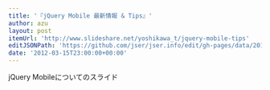 ```yaml
---
title: '『jQuery Mobile 最新情報 & Tips』'
author: azu
layout: post
itemUrl: 'http://www.slideshare.net/yoshikawa_t/jquery-mobile-tips'
editJSONPath: 'https://github.com/jser/jser.info/edit/gh-pages/data/2012/03/index.json'
date: '2012-03-15T23:00:00+00:00'
---
```

jQuery Mobileについてのスライド
